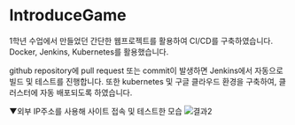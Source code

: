 # IntroduceGame
1학년 수업에서 만들었던 간단한 웹프로젝트를 활용하여 CI/CD를 구축하였습니다.
Docker, Jenkins, Kubernetes를 활용했습니다.

github repository에 pull request 또는 commit이 발생하면 Jenkins에서 자동으로 빌드 및 테스트를 진행합니다.
또한 kubernetes 및 구글 클라우드 환경을 구축하여, 클러스터에 자동 배포되도록 하였습니다.

▼외부 IP주소를 사용해 사이트 접속 및 테스트한 모습
![결과2](https://user-images.githubusercontent.com/65033360/218254151-10ffaed5-5f06-4b95-b4b1-18255a6e9dc5.png)
